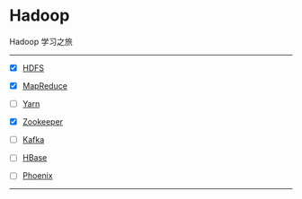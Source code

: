 # Hadoop

Hadoop 学习之旅

-----------------------------

- [x] [HDFS](HdfsClientDemo/README.md)
- [x] [MapReduce](MapReduceDemo/README.md)
- [ ] [Yarn](YarnDemo/README.md)
- [x] [Zookeeper](zookeeper/README.md)
- [ ] [Kafka](kafka/README.md)
- [ ] [HBase](hbaseDemo/README.md)
- [ ] [Phoenix](phoenixDemo/README.md)


-------------------------
